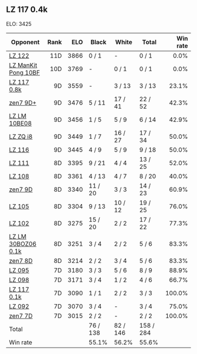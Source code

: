 ## LZ 117 0.4k ##

ELO: 3425

Opponent | Rank | ELO | Black | White | Total | Win rate
---------|-----:|----:|-------|-------|-------|-------:
[LZ 122](LZ%20122.md) | 11D | 3866 | 0 / 1 | - | 0 / 1 | 0.0%
[LZ ManKit Pong 10BF](LZ%20ManKit%20Pong%2010BF.md) | 10D | 3769 | - | 0 / 1 | 0 / 1 | 0.0%
[LZ 117 0.8k](LZ%20117%200.8k.md) | 9D | 3559 | - | 3 / 13 | 3 / 13 | 23.1%
[zen7 9D+](zen7%209D+.md) | 9D | 3476 | 5 / 11 | 17 / 41 | 22 / 52 | 42.3%
[LZ LM 10BE08](LZ%20LM%2010BE08.md) | 9D | 3456 | 1 / 5 | 5 / 9 | 6 / 14 | 42.9%
[LZ ZQ i8](LZ%20ZQ%20i8.md) | 9D | 3449 | 1 / 7 | 16 / 27 | 17 / 34 | 50.0%
[LZ 116](LZ%20116.md) | 9D | 3445 | 4 / 9 | 5 / 9 | 9 / 18 | 50.0%
[LZ 111](LZ%20111.md) | 8D | 3395 | 9 / 21 | 4 / 4 | 13 / 25 | 52.0%
[LZ 108](LZ%20108.md) | 8D | 3361 | 4 / 13 | 4 / 7 | 8 / 20 | 40.0%
[zen7 9D](zen7%209D.md) | 8D | 3340 | 11 / 20 | 3 / 3 | 14 / 23 | 60.9%
[LZ 105](LZ%20105.md) | 8D | 3304 | 9 / 13 | 10 / 12 | 19 / 25 | 76.0%
[LZ 102](LZ%20102.md) | 8D | 3275 | 15 / 20 | 2 / 2 | 17 / 22 | 77.3%
[LZ LM 30BOZ06 0.1k](LZ%20LM%2030BOZ06%200.1k.md) | 8D | 3251 | 3 / 4 | 2 / 2 | 5 / 6 | 83.3%
[zen7 8D](zen7%208D.md) | 8D | 3214 | 2 / 2 | 3 / 4 | 5 / 6 | 83.3%
[LZ 095](LZ%20095.md) | 7D | 3180 | 3 / 3 | 5 / 6 | 8 / 9 | 88.9%
[LZ 098](LZ%20098.md) | 7D | 3171 | 3 / 4 | 1 / 2 | 4 / 6 | 66.7%
[LZ 117 0.1k](LZ%20117%200.1k.md) | 7D | 3090 | 1 / 1 | 2 / 2 | 3 / 3 | 100.0%
[LZ 092](LZ%20092.md) | 7D | 3070 | 3 / 4 | - | 3 / 4 | 75.0%
[zen7 7D](zen7%207D.md) | 7D | 3015 | 2 / 2 | - | 2 / 2 | 100.0%
Total | | | 76 / 138 | 82 / 146 | 158 / 284 | 
Win rate| | | 55.1% | 56.2% | 55.6% | 
